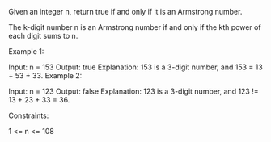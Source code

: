 Given an integer n, return true if and only if it is an Armstrong number.

The k-digit number n is an Armstrong number if and only if the kth power of each digit sums to n.

 

Example 1:

Input: n = 153
Output: true
Explanation: 153 is a 3-digit number, and 153 = 13 + 53 + 33.
Example 2:

Input: n = 123
Output: false
Explanation: 123 is a 3-digit number, and 123 != 13 + 23 + 33 = 36.
 

Constraints:

1 <= n <= 108
